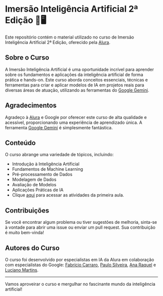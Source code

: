 # Imersão Inteligência Artificial 2ª Edição 🧠🖥️

Este repositório contém o material utilizado no curso de Imersão Inteligência Artificial 2ª Edição, oferecido pela [Alura](https://cursos.alura.com.br/imersao).

## Sobre o Curso

A Imersão Inteligência Artificial é uma oportunidade incrível para aprender sobre os fundamentos e aplicações da inteligência artificial de forma prática e hands-on. Este curso aborda conceitos essenciais, técnicas e ferramentas para criar e aplicar modelos de IA em projetos reais para diversas áreas de atuação, utilizando as ferramentas do [Google Gemini](https://gemini.google.com/).

## Agradecimentos

Agradeço à [Alura](https://cursos.alura.com.br/imersao) e Google por oferecer este curso de alta qualidade e acessível, proporcionando uma experiência de aprendizado única. A ferramenta [Google Gemini](https://gemini.google.com/) é simplesmente fantástica.

## Conteúdo

O curso abrange uma variedade de tópicos, incluindo:

- Introdução à Inteligência Artificial
- Fundamentos de Machine Learning
- Pré-processamento de Dados
- Modelagem de Dados
- Avaliação de Modelos
- Aplicações Práticas de IA
- Clique [aqui](./aula-01/aula-01.md) para acessar as atividades da primeira aula.

## Contribuições

Se você encontrar algum problema ou tiver sugestões de melhoria, sinta-se à vontade para abrir uma issue ou enviar um pull request. Sua contribuição é muito bem-vinda!

## Autores do Curso

O curso foi desenvolvido por especialistas em IA da Alura em colaboração com especialistas do Google: [Fabrício Carraro](https://www.linkedin.com/in/fabriciocarraro/), [Paulo Silveira](https://www.linkedin.com/in/paulosilveira/), [Ana Raquel](https://www.linkedin.com/in/ana-raquel-fernandes-cunha-a48a07a0/) e [Luciano Martins](https://www.linkedin.com/in/lucianommartins/).

---

Vamos aproveirar o curso e mergulhar no fascinante mundo da inteligência artificial!

